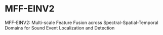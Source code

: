 # MFF-EINV2
MFF-EINV2: Multi-scale Feature Fusion across Spectral-Spatial-Temporal Domains for Sound Event Localization and Detection
